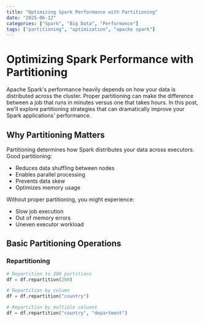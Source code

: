 ```yaml
---
title: "Optimizing Spark Performance with Partitioning"
date: "2025-06-12"
categories: ["Spark", "Big Data", "Performance"]
tags: ["partitioning", "optimization", "apache spark"]
---
```


# Optimizing Spark Performance with Partitioning

Apache Spark's performance heavily depends on how your data is distributed across the cluster. Proper partitioning can make the difference between a job that runs in minutes versus one that takes hours. In this post, we'll explore partitioning strategies that can dramatically improve your Spark applications' performance.

## Why Partitioning Matters

Partitioning determines how Spark distributes your data across executors. Good partitioning:

- Reduces data shuffling between nodes
- Enables parallel processing
- Prevents data skew
- Optimizes memory usage

Without proper partitioning, you might experience:
- Slow job execution
- Out of memory errors
- Uneven executor workload

## Basic Partitioning Operations

### Repartitioning

```python
# Repartition to 200 partitions
df = df.repartition(200)

# Repartition by column
df = df.repartition("country")

# Repartition by multiple columns
df = df.repartition("country", "department")